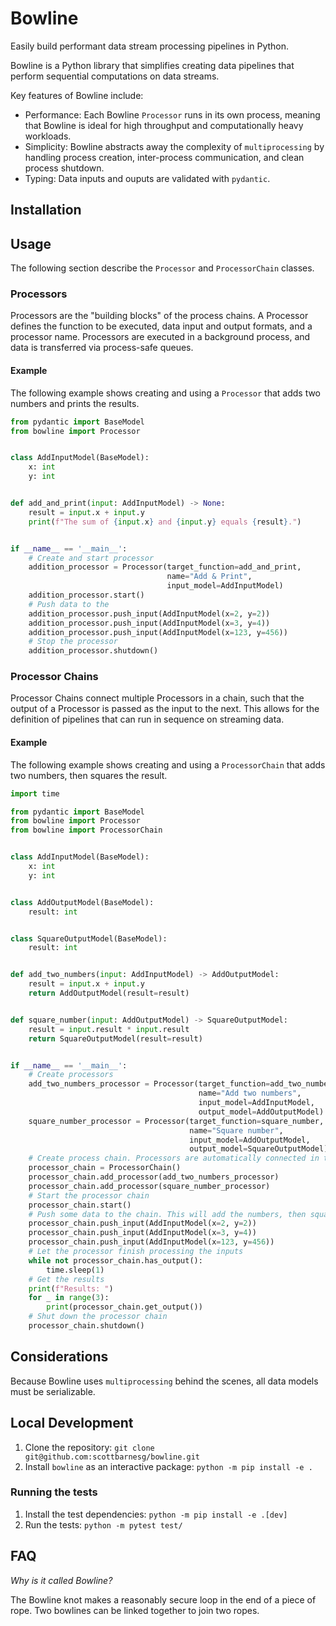 # Bowline

Easily build performant data stream processing pipelines in Python.

Bowline is a Python library that simplifies creating data pipelines that perform sequential computations
on data streams.

Key features of Bowline include:
- Performance: Each Bowline `Processor` runs in its own process, meaning that Bowline is ideal for high 
throughput and computationally heavy workloads.
- Simplicity: Bowline abstracts away the complexity of `multiprocessing` by handling process creation, 
inter-process communication, and clean process shutdown.
- Typing: Data inputs and ouputs are validated with `pydantic`.


## Installation



## Usage

The following section describe the `Processor` and `ProcessorChain` classes.

### Processors

Processors are the "building blocks" of the process chains. 
A Processor defines the function to be executed, data input and output formats, and a processor name.
Processors are executed in a background process, and data is transferred via process-safe queues.

#### Example

The following example shows creating and using a `Processor` that adds two numbers and prints the results.

```python
from pydantic import BaseModel
from bowline import Processor


class AddInputModel(BaseModel):
    x: int
    y: int


def add_and_print(input: AddInputModel) -> None:
    result = input.x + input.y
    print(f"The sum of {input.x} and {input.y} equals {result}.")


if __name__ == '__main__':
    # Create and start processor
    addition_processor = Processor(target_function=add_and_print,
                                   name="Add & Print",
                                   input_model=AddInputModel)
    addition_processor.start()
    # Push data to the
    addition_processor.push_input(AddInputModel(x=2, y=2))
    addition_processor.push_input(AddInputModel(x=3, y=4))
    addition_processor.push_input(AddInputModel(x=123, y=456))
    # Stop the processor
    addition_processor.shutdown()
```

### Processor Chains

Processor Chains connect multiple Processors in a chain, such that the output of a Processor is passed as the input to the next.
This allows for the definition of pipelines that can run in sequence on streaming data.

#### Example

The following example shows creating and using a `ProcessorChain` that adds two numbers, then squares the result.

```python
import time

from pydantic import BaseModel
from bowline import Processor
from bowline import ProcessorChain


class AddInputModel(BaseModel):
    x: int
    y: int


class AddOutputModel(BaseModel):
    result: int


class SquareOutputModel(BaseModel):
    result: int


def add_two_numbers(input: AddInputModel) -> AddOutputModel:
    result = input.x + input.y
    return AddOutputModel(result=result)


def square_number(input: AddOutputModel) -> SquareOutputModel:
    result = input.result * input.result
    return SquareOutputModel(result=result)


if __name__ == '__main__':
    # Create processors
    add_two_numbers_processor = Processor(target_function=add_two_numbers,
                                          name="Add two numbers",
                                          input_model=AddInputModel,
                                          output_model=AddOutputModel)
    square_number_processor = Processor(target_function=square_number,
                                        name="Square number",
                                        input_model=AddOutputModel,
                                        output_model=SquareOutputModel)
    # Create process chain. Processors are automatically connected in the order they are added.
    processor_chain = ProcessorChain()
    processor_chain.add_processor(add_two_numbers_processor)
    processor_chain.add_processor(square_number_processor)
    # Start the processor chain
    processor_chain.start()
    # Push some data to the chain. This will add the numbers, then square them.
    processor_chain.push_input(AddInputModel(x=2, y=2))
    processor_chain.push_input(AddInputModel(x=3, y=4))
    processor_chain.push_input(AddInputModel(x=123, y=456))
    # Let the processor finish processing the inputs
    while not processor_chain.has_output():
        time.sleep(1)
    # Get the results
    print(f"Results: ")
    for _ in range(3):
        print(processor_chain.get_output())
    # Shut down the processor chain
    processor_chain.shutdown()
```

## Considerations

Because Bowline uses `multiprocessing` behind the scenes, all data models must be serializable. 

## Local Development

1. Clone the repository: `git clone git@github.com:scottbarnesg/bowline.git`
2. Install `bowline` as an interactive package: `python -m pip install -e .`

### Running the tests

1. Install the test dependencies: `python -m pip install -e .[dev]`
2. Run the tests: `python -m pytest test/`

## FAQ

_Why is it called Bowline?_

The Bowline knot makes a reasonably secure loop in the end of a piece of rope. 
Two bowlines can be linked together to join two ropes.
 